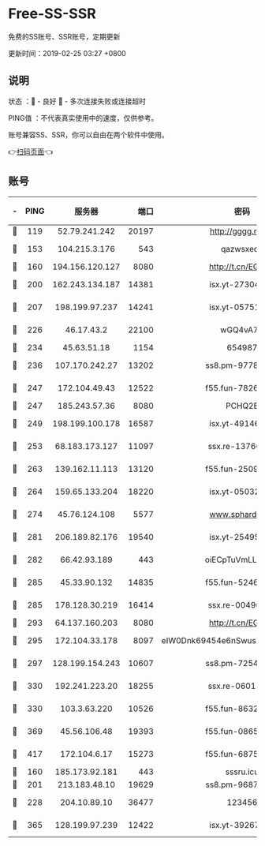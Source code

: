 # Free-SS-SSR

免费的SS账号、SSR账号，定期更新

更新时间：2019-02-25 03:27 +0800

## 说明

状态     ：🙂 - 良好 🙁 - 多次连接失败或连接超时

PING值   ：不代表真实使用中的速度，仅供参考。

账号兼容SS、SSR，你可以自由在两个软件中使用。

👉[扫码页面](https://liesauer.github.io/free-ss-ssr.github.io/)👈

## 账号

|-|PING|服务器|端口|密码|加密方式|区域|
|:----:|:----:|:-----:|-----:|:----:|:----:|:----:|
|🙂|119|52.79.241.242|20197|http://gggg.rocks|chacha20|KR|
|🙂|153|104.215.3.176|543|qazwsxedc|aes-256-gcm|JP|
|🙂|160|194.156.120.127|8080|http://t.cn/EGJIyrl|rc4-md5|RU|
|🙂|200|162.243.134.187|14381|isx.yt-27304607|aes-256-cfb|US|
|🙂|207|198.199.97.237|14241|isx.yt-05751748|aes-256-cfb|US|
|🙂|226|46.17.43.2|22100|wGQ4vA7D|aes-256-gcm|RU|
|🙂|234|45.63.51.18|1154|654987|chacha20|US|
|🙂|236|107.170.242.27|13202|ss8.pm-97786793|aes-256-cfb|US|
|🙂|247|172.104.49.43|12522|f55.fun-78268288|aes-256-cfb|SG|
|🙂|247|185.243.57.36|8080|PCHQ2E|rc4-md5|US|
|🙂|249|198.199.100.178|16587|isx.yt-49146501|aes-256-cfb|US|
|🙂|253|68.183.173.127|11097|ssx.re-13760087|aes-256-cfb|US|
|🙂|263|139.162.11.113|13120|f55.fun-25099082|aes-256-cfb|SG|
|🙂|264|159.65.133.204|18220|isx.yt-05032112|aes-256-cfb|SG|
|🙂|274|45.76.124.108|5577|www.sphard.com|aes-256-cfb|AU|
|🙂|281|206.189.82.176|19540|isx.yt-25495933|aes-256-cfb|SG|
|🙂|282|66.42.93.189|443|oiECpTuVmLLxk4Ts|aes-256-cfb|US|
|🙂|285|45.33.90.132|14835|f55.fun-52469503|aes-256-cfb|US|
|🙂|285|178.128.30.219|16414|ssx.re-00490224|aes-256-cfb|SG|
|🙂|293|64.137.160.203|8080|http://t.cn/EGJIyrl|rc4-md5|CA|
|🙂|295|172.104.33.178|8097|eIW0Dnk69454e6nSwuspv9DmS201tQ0D|aes-256-cfb|SG|
|🙂|297|128.199.154.243|10607|ss8.pm-72548685|aes-256-cfb|SG|
|🙂|330|192.241.223.20|18255|ssx.re-06011697|aes-256-cfb|US|
|🙂|330|103.3.63.220|10526|f55.fun-86327074|aes-256-cfb|SG|
|🙂|369|45.56.106.48|19393|f55.fun-08658422|aes-256-cfb|US|
|🙂|417|172.104.6.17|15273|f55.fun-68758647|aes-256-cfb|US|
|🙂|160|185.173.92.181|443|sssru.icu|rc4-md5|RU|
|🙂|201|213.183.48.10|19629|ss8.pm-96872218|rc4-md5|RU|
|🙂|228|204.10.89.10|36477|123456|aes-256-cfb|US|
|🙂|365|128.199.97.239|12422|isx.yt-39267697|aes-256-cfb|SG|
